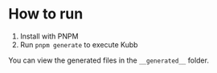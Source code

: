 # How to run

1. Install with PNPM
2. Run `pnpm generate` to execute Kubb

You can view the generated files in the `__generated__` folder.
